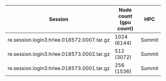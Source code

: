 #

| Session                                    | Node count (gpu count) | HPC    |
| ------------------------------------------ | ---------------------- | ------ |
| re.session.login3.hrlee.018572.0007.tar.gz | 1024 (6144)            | Summit |
| re.session.login3.hrlee.018573.0002.tar.gz | 512 (3072)             | Summit |
| re.session.login3.hrlee.018573.0001.tar.gz | 256 (1536)             | Summit |
